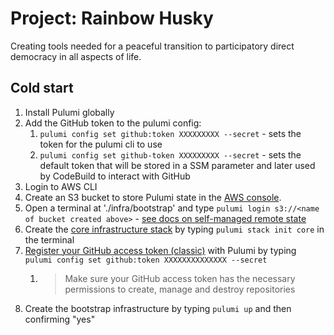 # Project: Rainbow Husky

Creating tools needed for a peaceful transition to participatory direct democracy in all aspects of life.

## Cold start

1. Install Pulumi globally
2. Add the GitHub token to the pulumi config:
   1. `pulumi config set github:token XXXXXXXXX --secret` - sets the token for the pulumi cli to use
   2. `pulumi config set github-token XXXXXXXXX --secret` - sets the default token that will be stored in a SSM parameter and later used by CodeBuild to interact with GitHub
3. Login to AWS CLI
4. Create an S3 bucket to store Pulumi state in the [AWS console](https://aws.amazon.com).
5. Open a terminal at './infra/bootstrap' and type `pulumi login s3://<name of bucket created above>` - [see docs on self-managed remote state](https://www.pulumi.com/docs/intro/concepts/state/)
6. Create the [core infrastructure stack](https://www.pulumi.com/docs/intro/concepts/stack) by typing `pulumi stack init core` in the terminal 
7. [Register your GitHub access token (classic)](https://www.pulumi.com/registry/packages/github/installation-configuration/) with Pulumi by typing `pulumi config set github:token XXXXXXXXXXXXXX --secret`
   1. > Make sure your GitHub access token has the necessary permissions to create, manage and destroy repositories
8. Create the bootstrap infrastructure by typing `pulumi up` and then confirming "yes"
